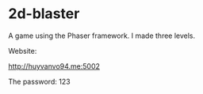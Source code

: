 # 2d-blaster 

A game using the Phaser framework. I made three levels. 


Website: 

http://huyvanvo94.me:5002

The password: 123 
